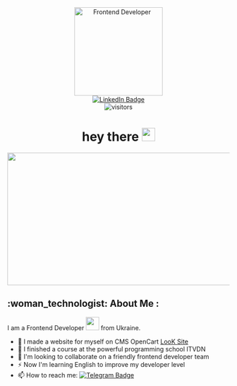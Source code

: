 <div class="header" align="center">
    <img src="https://media.giphy.com/media/11xBk5MoWjrYoE/giphy.gif" alt="Frontend Developer" width="200">
</div>
<div id="badges" align="center">
  <a href="https://www.linkedin.com/in/olga-budickaja-a11871246/">
    <img src="https://img.shields.io/badge/LinkedIn-blue?style=for-the-badge&logo=linkedin&logoColor=white" alt="LinkedIn Badge"/>
  </a> <br>
  <img src="https://komarev.com/ghpvc/?username=olga-budickaja&style=flat-square&color=blue" alt="visitors"/>
  <h1>
  hey there
  <img src="https://media.giphy.com/media/hvRJCLFzcasrR4ia7z/giphy.gif" width="30px"/>
</h1>
</div>



<div align="center">
  <img src="https://media.giphy.com/media/lbcLMX9B6sTsGjUmS3/giphy.gif" width="600" height="300"/>
</div>
<h2>:woman_technologist: About Me :</h2>
I am a Frontend Developer  <span><img src="https://media.giphy.com/media/WUlplcMpOCEmTGBtBW/giphy.gif" width="30"></span>  from Ukraine.

- 🔭 I made a website for myself on CMS OpenCart <a href="https://iamtoko.com.ua/" target="_blank" rel="noopener noreferrer">LooK Site</a>
- 🌱 I finished a course at the powerful programming school ITVDN
- 👯 I'm looking to collaborate on a friendly frontend developer team
- ⚡ Now I'm learning English to improve my developer level
- 📫 How to reach me:  <span><a href="tg://resolve?domain=@olga27056">
    <img src="https://img.shields.io/badge/Telegram-blue?style=for-the-badge&logo=telegram&logoColor=white" alt="Telegram Badge"/>
  </a></span>


